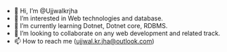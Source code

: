 - 👋 Hi, I’m @Ujjwalkrjha
- 👀 I’m interested in Web technologies and database.
- 🌱 I’m currently learning Dotnet, Dotnet core, RDBMS.
- 💞️ I’m looking to collaborate on any web development and related track.
- 📫 How to reach me (ujjwal.kr.jha@outlook.com)

<!---
Ujjwalkrjha/Ujjwalkrjha is a ✨ special ✨ repository because its `README.md` (this file) appears on your GitHub profile.
You can click the Preview link to take a look at your changes.
--->
